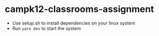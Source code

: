 # campk12-classrooms-assignment

- Use setup.sh to install dependencies on your linux system
- Run `yarn dev` to start the system
